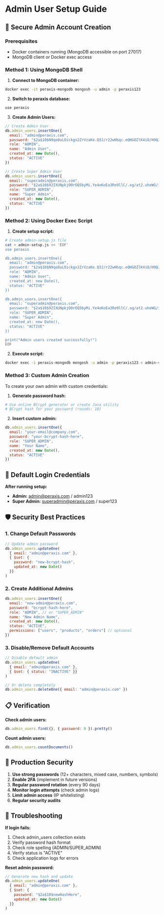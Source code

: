 # Admin User Setup Guide

## 🔐 Secure Admin Account Creation

### Prerequisites
- Docker containers running (MongoDB accessible on port 27017)
- MongoDB client or Docker exec access

### Method 1: Using MongoDB Shell

1. **Connect to MongoDB container:**
```bash
docker exec -it peraxis-mongodb mongosh -u admin -p peraxis123
```

2. **Switch to peraxis database:**
```javascript
use peraxis
```

3. **Create Admin Users:**
```javascript
// Create Admin User
db.admin_users.insertOne({
  email: "admin@peraxis.com",
  password: "$2a$10$N9qo8uLOickgx2ZrVzaKe.Q3J/r22wHbqc.eQHGOZlK4iO/H9QJ8u", // admin123
  role: "ADMIN",
  name: "Admin User",
  created_at: new Date(),
  status: "ACTIVE"
})

// Create Super Admin User  
db.admin_users.insertOne({
  email: "superadmin@peraxis.com", 
  password: "$2a$10$92IXUNpkjO0rOQ5byMi.Ye4oKoEa3Ro9llC/.og/at2.uheWG/igi", // super123
  role: "SUPER_ADMIN",
  name: "Super Admin",
  created_at: new Date(),
  status: "ACTIVE"
})
```

### Method 2: Using Docker Exec Script

1. **Create setup script:**
```bash
# Create admin-setup.js file
cat > admin-setup.js << 'EOF'
use peraxis

db.admin_users.insertOne({
  email: "admin@peraxis.com",
  password: "$2a$10$N9qo8uLOickgx2ZrVzaKe.Q3J/r22wHbqc.eQHGOZlK4iO/H9QJ8u",
  role: "ADMIN", 
  name: "Admin User",
  created_at: new Date(),
  status: "ACTIVE"
})

db.admin_users.insertOne({
  email: "superadmin@peraxis.com",
  password: "$2a$10$92IXUNpkjO0rOQ5byMi.Ye4oKoEa3Ro9llC/.og/at2.uheWG/igi", 
  role: "SUPER_ADMIN",
  name: "Super Admin", 
  created_at: new Date(),
  status: "ACTIVE"
})

print("Admin users created successfully!")
EOF
```

2. **Execute script:**
```bash
docker exec -i peraxis-mongodb mongosh -u admin -p peraxis123 < admin-setup.js
```

### Method 3: Custom Admin Creation

To create your own admin with custom credentials:

1. **Generate password hash:**
```bash
# Use online BCrypt generator or create Java utility
# BCrypt hash for your password (rounds: 10)
```

2. **Insert custom admin:**
```javascript
db.admin_users.insertOne({
  email: "your-email@company.com",
  password: "your-bcrypt-hash-here", 
  role: "SUPER_ADMIN",
  name: "Your Name",
  created_at: new Date(),
  status: "ACTIVE"
})
```

## 🔑 Default Login Credentials

**After running setup:**
- **Admin:** admin@peraxis.com / admin123
- **Super Admin:** superadmin@peraxis.com / super123

## 🛡️ Security Best Practices

### 1. Change Default Passwords
```javascript
// Update admin password
db.admin_users.updateOne(
  { email: "admin@peraxis.com" },
  { $set: { 
    password: "new-bcrypt-hash",
    updated_at: new Date()
  }}
)
```

### 2. Create Additional Admins
```javascript
db.admin_users.insertOne({
  email: "new-admin@peraxis.com",
  password: "bcrypt-hash-here",
  role: "ADMIN", // or "SUPER_ADMIN"
  name: "New Admin Name",
  created_at: new Date(),
  status: "ACTIVE",
  permissions: ["users", "products", "orders"] // optional
})
```

### 3. Disable/Remove Default Accounts
```javascript
// Disable default admin
db.admin_users.updateOne(
  { email: "admin@peraxis.com" },
  { $set: { status: "INACTIVE" }}
)

// Or delete completely
db.admin_users.deleteOne({ email: "admin@peraxis.com" })
```

## 📋 Verification

**Check admin users:**
```javascript
db.admin_users.find({}, { password: 0 }).pretty()
```

**Count admin users:**
```javascript
db.admin_users.countDocuments()
```

## 🚨 Production Security

1. **Use strong passwords** (12+ characters, mixed case, numbers, symbols)
2. **Enable 2FA** (implement in future versions)
3. **Regular password rotation** (every 90 days)
4. **Monitor login attempts** (check admin logs)
5. **Limit admin access** (IP whitelisting)
6. **Regular security audits**

## 🔧 Troubleshooting

**If login fails:**
1. Check admin_users collection exists
2. Verify password hash format
3. Check role spelling (ADMIN/SUPER_ADMIN)
4. Verify status is "ACTIVE"
5. Check application logs for errors

**Reset admin password:**
```javascript
// Generate new hash and update
db.admin_users.updateOne(
  { email: "admin@peraxis.com" },
  { $set: { 
    password: "$2a$10$newHashHere",
    updated_at: new Date()
  }}
)
```